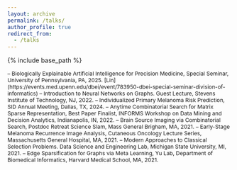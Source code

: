 ```yaml
---
layout: archive
permalink: /talks/
author_profile: true
redirect_from:
  - /talks
---
```


{% include base_path %}

<!-- **Talks**     -->
<span style="font-size:0.87em;">
– Biologically Explainable Artificial Intelligence for Precision Medicine, Special Seminar, University of Pennsylvania, PA, 2025. 
[Lin](https://events.med.upenn.edu/dbei/event/783950-dbei-special-seminar-division-of-informatics)         
– Introduction to Neural Networks on Graphs. Guest Lecture, Stevens Institute of Technology, NJ, 2022.       
– Individualized Primary Melanoma Risk Prediction, SID Annual Meeting, Dallas, TX, 2024.     
– Anytime Combinatorial Search for Matrix Sparse Representation, Best Paper Finalist, INFORMS Workshop on Data Mining and Decision Analytics, Indianapolis, IN, 2022.        
– Brain Source Imaging via Combinatorial Search, Postdoc Retreat Science Slam, Mass General Brigham, MA, 2021.     
– Early-Stage Melanoma Recurrence Image Analysis, Cutaneous Oncology Lecture Series, Massachusetts General Hospital, MA, 2021.     
– Modern Approaches to Classical Selection Problems. Data Science and Engineering Lab, Michigan State University, MI, 2021.     
– Edge Sparsification for Graphs via Meta Learning, Yu Lab, Department of Biomedical Informatics, Harvard Medical School, MA, 2021. 
</span>

